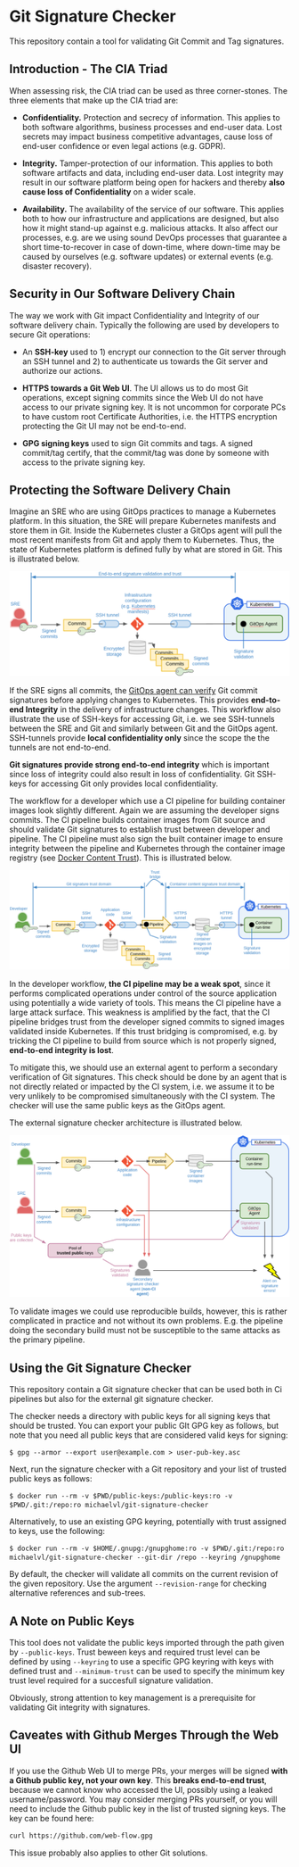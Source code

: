 # Git Signature Checker

This repository contain a tool for validating Git Commit and Tag signatures.

## Introduction - The CIA Triad

When assessing risk, the CIA triad can be used as three corner-stones. The three
elements that make up the CIA triad are:

- **Confidentiality.** Protection and secrecy of information. This applies to
    both software algorithms, business processes and end-user data. Lost secrets
    may impact business competitive advantages, cause loss of end-user
    confidence or even legal actions (e.g. GDPR).

- **Integrity.** Tamper-protection of our information. This applies to both
    software artifacts and data, including end-user data. Lost integrity may
    result in our software platform being open for hackers and thereby **also
    cause loss of Confidentiality** on a wider scale.

- **Availability.** The availability of the service of our software. This
    applies both to how our infrastructure and applications are designed, but
    also how it might stand-up against e.g. malicious attacks. It also affect
    our processes, e.g. are we using sound DevOps processes that guarantee a
    short time-to-recover in case of down-time, where down-time may be caused by
    ourselves (e.g. software updates) or external events (e.g. disaster
    recovery).

## Security in Our Software Delivery Chain

The way we work with Git impact Confidentiality and Integrity of our software
delivery chain. Typically the following are used by developers to secure Git
operations:

- An **SSH-key** used to 1) encrypt our connection to the Git server through an
    SSH tunnel and 2) to authenticate us towards the Git server and authorize
    our actions.

- **HTTPS towards a Git Web UI**. The UI allows us to do most Git operations,
    except signing commits since the Web UI do not have access to our private
    signing key. It is not uncommon for corporate PCs to have custom root
    Certificate Authorities, i.e. the HTTPS encryption protecting the Git UI may
    not be end-to-end.

- **GPG signing keys** used to sign Git commits and tags. A signed commit/tag
    certify, that the commit/tag was done by someone with access to the private
    signing key.

## Protecting the Software Delivery Chain

Imagine an SRE who are using GitOps practices to manage a Kubernetes
platform. In this situation, the SRE will prepare Kubernetes manifests and store
them in Git. Inside the Kubernetes cluster a GitOps agent will pull the most
recent manifests from Git and apply them to Kubernetes. Thus, the state of
Kubernetes platform is defined fully by what are stored in Git. This is
illustrated below.

![SRE signing commits](images/sre-signing.png)

If the SRE signs all commits, the [GitOps agent can
verify](https://docs.fluxcd.io/en/1.19.0/references/git-gpg) Git commit
signatures before applying changes to Kubernetes. This provides **end-to-end
Integrity** in the delivery of infrastructure changes. This workflow also
illustrate the use of SSH-keys for accessing Git, i.e. we see SSH-tunnels
between the SRE and Git and similarly between Git and the GitOps
agent. SSH-tunnels provide **local confidentiality only** since the scope the
the tunnels are not end-to-end.

**Git signatures provide strong end-to-end integrity** which is important since
loss of integrity could also result in loss of confidentiality. Git SSH-keys for
accessing Git only provides local confidentiality.

The workflow for a developer which use a CI pipeline for building container
images look slightly different. Again we are assuming the developer signs
commits. The CI pipeline builds container images from Git source and should
validate Git signatures to establish trust between developer and pipeline. The
CI pipeline must also sign the built container image to ensure integrity between
the pipeline and Kubernetes through the container image registry (see [Docker
Content Trust](https://docs.docker.com/engine/security/trust)). This is
illustrated below.

![Developer signing commits](images/dev-signing.png)

In the developer workflow, **the CI pipeline may be a weak spot**, since it
performs complicated operations under control of the source application using
potentially a wide variety of tools. This means the CI pipeline have a large
attack surface. This weakness is amplified by the fact, that the CI pipeline
bridges trust from the developer signed commits to signed images validated
inside Kubernetes. If this trust bridging is compromised, e.g. by tricking the
CI pipeline to build from source which is not properly signed, **end-to-end
integrity is lost**.

To mitigate this, we should use an external agent to perform a secondary
verification of Git signatures. This check should be done by an agent that is
not directly related or impacted by the CI system, i.e. we assume it to be very
unlikely to be compromised simultaneously with the CI system.  The checker will
use the same public keys as the GitOps agent.

The external signature checker architecture is illustrated below.

![Agent for checking signatures](images/ext-agent-checking.png)

To validate images we could use reproducible builds, however, this is rather
complicated in practice and not without its own problems. E.g. the pipeline
doing the secondary build must not be susceptible to the same attacks as the
primary pipeline.

## Using the Git Signature Checker

This repository contain a Git signature checker that can be used both in Ci
pipelines but also for the external git signature checker.

The checker needs a directory with public keys for all signing keys that should
be trusted. You can export your public GIt GPG key as follows, but note that you
need all public keys that are considered valid keys for signing:

```console
$ gpg --armor --export user@example.com > user-pub-key.asc
```

Next, run the signature checker with a Git repository and your list of trusted public keys as follows:

```console
$ docker run --rm -v $PWD/public-keys:/public-keys:ro -v $PWD/.git:/repo:ro michaelvl/git-signature-checker
```

Alternatively, to use an existing GPG keyring, potentially with trust assigned
to keys, use the following:

```console
$ docker run --rm -v $HOME/.gnupg:/gnupghome:ro -v $PWD/.git:/repo:ro michaelvl/git-signature-checker --git-dir /repo --keyring /gnupghome
```

By default, the checker will validate all commits on the current revision of the
given repository. Use the argument `--revision-range` for checking alternative
references and sub-trees.

## A Note on Public Keys

This tool does not validate the public keys imported through the path given by
`--public-keys`.  Trust beween keys and required trust level can be defined by
using `--keyring` to use a specific GPG keyring with keys with defined trust and
`--minimum-trust` can be used to specify the minimum key trust level required
for a succesfull signature validation.

Obviously, strong attention to key management is a prerequisite for validating
Git integrity with signatures.

## Caveates with Github Merges Through the Web UI

If you use the Github Web UI to merge PRs, your merges will be signed **with a
Github public key, not your own key**.  This **breaks end-to-end trust**,
because we cannot know who accessed the UI, possibly using a leaked
username/password.  You may consider merging PRs yourself, or you will need to
include the Github public key in the list of trusted signing keys. The key can
be found here:

```sh
curl https://github.com/web-flow.gpg
```

This issue probably also applies to other Git solutions.
